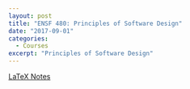 ```yaml
---
layout: post
title: "ENSF 480: Principles of Software Design"
date: "2017-09-01"
categories:
  - Courses
excerpt: "Principles of Software Design"
---
```


[LaTeX Notes](ensf-480.pdf)

